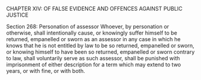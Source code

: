 CHAPTER XIV: OF FALSE EVIDENCE AND OFFENCES AGAINST PUBLIC JUSTICE

Section 268: Personation of assessor
Whoever, by personation or otherwise, shall intentionally cause, or knowingly suffer himself to be returned, empanelled or sworn as an assessor in any case in which he knows that he is not entitled by law to be so returned, empanelled or sworn, or knowing himself to have been so returned, empanelled or sworn contrary to law, shall voluntarily serve as such assessor, shall be punished with imprisonment of either description for a term which may extend to two years, or with fine, or with both.

